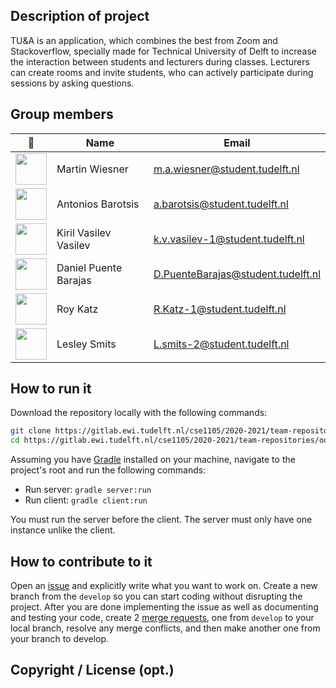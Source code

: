 <!-- Client: ![Client coverage](https://gitlab.ewi.tudelft.nl/cse1105/2019-2020/organisation/repository-template/badges/master/coverage.svg?job=client-test)
Server: ![Server coverage](https://gitlab.ewi.tudelft.nl/cse1105/2019-2020/organisation/repository-template/badges/master/coverage.svg?job=server-test) -->

## Description of project

TU&A is an application, which combines the best from Zoom and Stackoverflow, specially made for Technical University of Delft to increase the interaction between students and lecturers during classes. Lecturers can create rooms and invite students, who can actively participate during sessions by asking questions.

## Group members

| 📸 | Name | Email |
|---|---|---|
| <img src="https://i.ibb.co/Cn6q6d4/foto.jpg" width="50" height="50px"> | Martin Wiesner | m.a.wiesner@student.tudelft.nl |
| <img src="https://gitlab.ewi.tudelft.nl/uploads/-/system/user/avatar/2388/avatar.png" width=50 height="50px"> | Antonios Barotsis | a.barotsis@student.tudelft.nl |
| <img src = "https://gitlab.ewi.tudelft.nl/uploads/-/system/user/avatar/3603/avatar.png" width="50px" height="50px"> | Kiril Vasilev Vasilev | k.v.vasilev-1@student.tudelft.nl |
| <img src = "https://secure.gravatar.com/avatar/76b0e71bb2316496599ba865bee3c8ee?s=800&d=identicon&length=4&size=50&color=DDD&background=777&font-size=0.325" width="50px" height="50px"> | Daniel Puente Barajas| D.PuenteBarajas@student.tudelft.nl
| <img src="https://gitlab.ewi.tudelft.nl/uploads/-/system/user/avatar/3605/avatar.png?width=400" width="50px" height="50px"> | Roy Katz| R.Katz-1@student.tudelft.nl
| <img src="https://secure.gravatar.com/avatar/7b8f3ae3580d46eeccd903cb5d6eb369?s=800&d=identicon&length=4&size=50&color=DDD&background=777&font-size=0.325" width="50px" height="50px"> | Lesley Smits| L.smits-2@student.tudelft.nl

<!-- Instructions (remove once assignment has been completed -->
<!-- - Add (only!) your own name to the table above (use Markdown formatting) -->
<!-- - Mention your *student* email address -->
<!-- - Preferably add a recognisable photo, otherwise add your GitLab photo -->
<!-- - (please make sure the photos have the same size) --> 

## How to run it

Download the repository locally with the following commands:

```sh
git clone https://gitlab.ewi.tudelft.nl/cse1105/2020-2021/team-repositories/oopp-group-18/repository-template.git
cd https://gitlab.ewi.tudelft.nl/cse1105/2020-2021/team-repositories/oopp-group-18/repository-template.git
```

Assuming you have [Gradle](https://gradle.org/) installed on your machine, navigate to the project's root and run the following commands:

- Run server: `gradle server:run`
- Run client: `gradle client:run`

You must run the server before the client. The server must only have one instance unlike the client.

## How to contribute to it

Open an [issue](https://gitlab.ewi.tudelft.nl/cse1105/2020-2021/team-repositories/oopp-group-18/repository-template/-/issues/new?issue%5Bassignee_id%5D=&issue%5Bmilestone_id%5D=)
and explicitly write what you want to work on. Create a new branch from the `develop` so you can start coding without disrupting the project.
After you are done implementing the issue as well as documenting and testing your code, create 2
[merge requests](https://gitlab.ewi.tudelft.nl/cse1105/2020-2021/team-repositories/oopp-group-18/repository-template/-/merge_requests/new),
one from `develop` to your local branch, resolve any merge conflicts, and then make another one from your branch to develop.

## Copyright / License (opt.)
